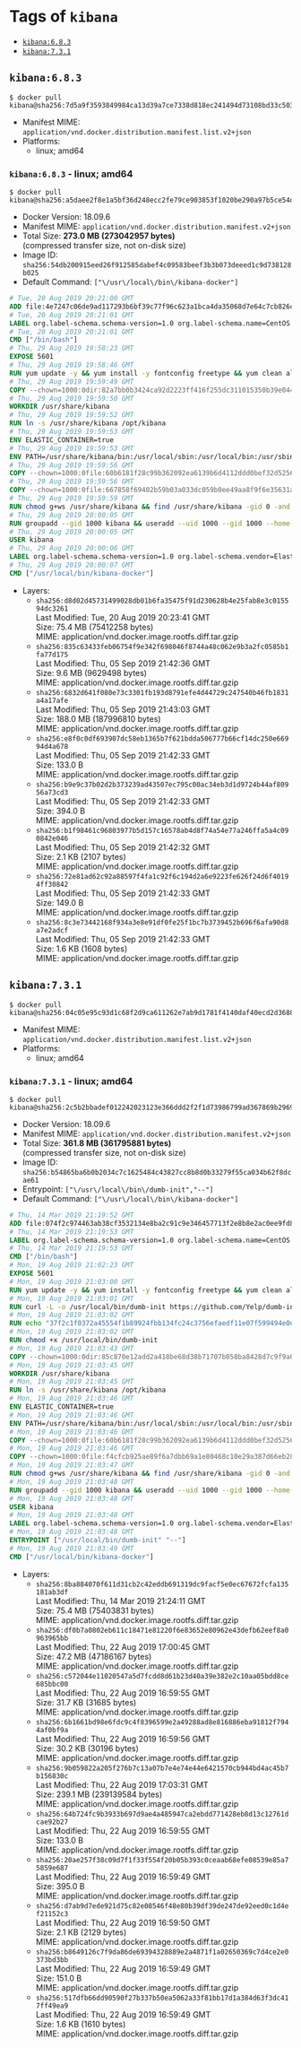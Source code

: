 <!-- THIS FILE IS GENERATED VIA './update-remote.sh' -->

# Tags of `kibana`

-	[`kibana:6.8.3`](#kibana683)
-	[`kibana:7.3.1`](#kibana731)

## `kibana:6.8.3`

```console
$ docker pull kibana@sha256:7d5a9f3593849984ca13d39a7ce7338d818ec241494d73108bd33c5030de4390
```

-	Manifest MIME: `application/vnd.docker.distribution.manifest.list.v2+json`
-	Platforms:
	-	linux; amd64

### `kibana:6.8.3` - linux; amd64

```console
$ docker pull kibana@sha256:a5daee2f8e1a5bf36d248ecc2fe79ce903853f1020be290a97b5ce54d1671d9d
```

-	Docker Version: 18.09.6
-	Manifest MIME: `application/vnd.docker.distribution.manifest.v2+json`
-	Total Size: **273.0 MB (273042957 bytes)**  
	(compressed transfer size, not on-disk size)
-	Image ID: `sha256:54db200915eed26f912585dabef4c09583beef3b3b073deeed1c9d738128b025`
-	Default Command: `["\/usr\/local\/bin\/kibana-docker"]`

```dockerfile
# Tue, 20 Aug 2019 20:21:00 GMT
ADD file:4e7247c06de9ad117293b6bf39c77f96c623a1bca4da35068d7e64c7cb826c08 in / 
# Tue, 20 Aug 2019 20:21:01 GMT
LABEL org.label-schema.schema-version=1.0 org.label-schema.name=CentOS Base Image org.label-schema.vendor=CentOS org.label-schema.license=GPLv2 org.label-schema.build-date=20190801
# Tue, 20 Aug 2019 20:21:01 GMT
CMD ["/bin/bash"]
# Thu, 29 Aug 2019 19:58:23 GMT
EXPOSE 5601
# Thu, 29 Aug 2019 19:58:46 GMT
RUN yum update -y && yum install -y fontconfig freetype && yum clean all
# Thu, 29 Aug 2019 19:59:49 GMT
COPY --chown=1000:0dir:82a7bb0b3424ca92d2223ff416f255dc311015350b39e04438090b69c737d781 in /usr/share/kibana 
# Thu, 29 Aug 2019 19:59:50 GMT
WORKDIR /usr/share/kibana
# Thu, 29 Aug 2019 19:59:52 GMT
RUN ln -s /usr/share/kibana /opt/kibana
# Thu, 29 Aug 2019 19:59:53 GMT
ENV ELASTIC_CONTAINER=true
# Thu, 29 Aug 2019 19:59:53 GMT
ENV PATH=/usr/share/kibana/bin:/usr/local/sbin:/usr/local/bin:/usr/sbin:/usr/bin:/sbin:/bin
# Thu, 29 Aug 2019 19:59:56 GMT
COPY --chown=1000:0file:60b6181f28c99b362092ea6139b6d4112ddd0bef32d52563c33b26bdc2b51318 in /usr/share/kibana/config/kibana.yml 
# Thu, 29 Aug 2019 19:59:56 GMT
COPY --chown=1000:0file:667858f69402b59b03a033dc059b0ee49aa8f9f6e35631a0b2b69db02aa496b3 in /usr/local/bin/ 
# Thu, 29 Aug 2019 19:59:59 GMT
RUN chmod g+ws /usr/share/kibana && find /usr/share/kibana -gid 0 -and -not -perm /g+w -exec chmod g+w {} \;
# Thu, 29 Aug 2019 20:00:05 GMT
RUN groupadd --gid 1000 kibana && useradd --uid 1000 --gid 1000 --home-dir /usr/share/kibana --no-create-home kibana
# Thu, 29 Aug 2019 20:00:05 GMT
USER kibana
# Thu, 29 Aug 2019 20:00:06 GMT
LABEL org.label-schema.schema-version=1.0 org.label-schema.vendor=Elastic org.label-schema.name=kibana org.label-schema.version=6.8.3 org.label-schema.url=https://www.elastic.co/products/kibana org.label-schema.vcs-url=https://github.com/elastic/kibana org.label-schema.license=Elastic License license=Elastic License
# Thu, 29 Aug 2019 20:00:07 GMT
CMD ["/usr/local/bin/kibana-docker"]
```

-	Layers:
	-	`sha256:d8d02d45731499028db01b6fa35475f91d230628b4e25fab8e3c015594dc3261`  
		Last Modified: Tue, 20 Aug 2019 20:23:41 GMT  
		Size: 75.4 MB (75412258 bytes)  
		MIME: application/vnd.docker.image.rootfs.diff.tar.gzip
	-	`sha256:835c63433feb06754f9e342f698046f8744a48c062e9b3a2fc0585b1fa77d175`  
		Last Modified: Thu, 05 Sep 2019 21:42:36 GMT  
		Size: 9.6 MB (9629498 bytes)  
		MIME: application/vnd.docker.image.rootfs.diff.tar.gzip
	-	`sha256:6832d641f080e73c3301fb193d8791efe4d44729c247540b46fb1831a4a17afe`  
		Last Modified: Thu, 05 Sep 2019 21:43:03 GMT  
		Size: 188.0 MB (187996810 bytes)  
		MIME: application/vnd.docker.image.rootfs.diff.tar.gzip
	-	`sha256:e8f0c0df693907dc58eb1365b7f621bdda506777b66cf14dc250e66994d4a678`  
		Last Modified: Thu, 05 Sep 2019 21:42:33 GMT  
		Size: 133.0 B  
		MIME: application/vnd.docker.image.rootfs.diff.tar.gzip
	-	`sha256:b9e9c37b02d2b373239ad43507ec795c00ac34eb3d1d9724b44af80956a73cd3`  
		Last Modified: Thu, 05 Sep 2019 21:42:33 GMT  
		Size: 394.0 B  
		MIME: application/vnd.docker.image.rootfs.diff.tar.gzip
	-	`sha256:b1f98461c96803977b5d157c16578ab4d8f74a54e77a246ffa5a4c090842e046`  
		Last Modified: Thu, 05 Sep 2019 21:42:32 GMT  
		Size: 2.1 KB (2107 bytes)  
		MIME: application/vnd.docker.image.rootfs.diff.tar.gzip
	-	`sha256:72e81ad62c92a88597f4fa1c92f6c194d2a6e9223fe626f24d6f40194ff30842`  
		Last Modified: Thu, 05 Sep 2019 21:42:33 GMT  
		Size: 149.0 B  
		MIME: application/vnd.docker.image.rootfs.diff.tar.gzip
	-	`sha256:8c3e73442168f934a3e8e91df0fe25f1bc7b3739452b696f6afa90d8a7e2adcf`  
		Last Modified: Thu, 05 Sep 2019 21:42:33 GMT  
		Size: 1.6 KB (1608 bytes)  
		MIME: application/vnd.docker.image.rootfs.diff.tar.gzip

## `kibana:7.3.1`

```console
$ docker pull kibana@sha256:04c05e95c93d1c68f2d9ca611262e7ab9d1781f4140daf40ecd2d368846f5d0d
```

-	Manifest MIME: `application/vnd.docker.distribution.manifest.list.v2+json`
-	Platforms:
	-	linux; amd64

### `kibana:7.3.1` - linux; amd64

```console
$ docker pull kibana@sha256:2c5b2bbadef012242023123e366ddd2f2f1d73986799ad367869b2969a15a5e7
```

-	Docker Version: 18.09.6
-	Manifest MIME: `application/vnd.docker.distribution.manifest.v2+json`
-	Total Size: **361.8 MB (361795881 bytes)**  
	(compressed transfer size, not on-disk size)
-	Image ID: `sha256:b54865ba6b0b2034c7c1625484c43827cc8b8d0b33279f55ca034b62f8dcae61`
-	Entrypoint: `["\/usr\/local\/bin\/dumb-init","--"]`
-	Default Command: `["\/usr\/local\/bin\/kibana-docker"]`

```dockerfile
# Thu, 14 Mar 2019 21:19:52 GMT
ADD file:074f2c974463ab38cf3532134e8ba2c91c9e346457713f2e8b8e2ac0ee9fd83d in / 
# Thu, 14 Mar 2019 21:19:53 GMT
LABEL org.label-schema.schema-version=1.0 org.label-schema.name=CentOS Base Image org.label-schema.vendor=CentOS org.label-schema.license=GPLv2 org.label-schema.build-date=20190305
# Thu, 14 Mar 2019 21:19:53 GMT
CMD ["/bin/bash"]
# Mon, 19 Aug 2019 21:02:23 GMT
EXPOSE 5601
# Mon, 19 Aug 2019 21:03:00 GMT
RUN yum update -y && yum install -y fontconfig freetype && yum clean all
# Mon, 19 Aug 2019 21:03:01 GMT
RUN curl -L -o /usr/local/bin/dumb-init https://github.com/Yelp/dumb-init/releases/download/v1.2.2/dumb-init_1.2.2_amd64
# Mon, 19 Aug 2019 21:03:02 GMT
RUN echo "37f2c1f0372a45554f1b89924fbb134fc24c3756efaedf11e07f599494e0eff9  /usr/local/bin/dumb-init" | sha256sum -c -
# Mon, 19 Aug 2019 21:03:02 GMT
RUN chmod +x /usr/local/bin/dumb-init
# Mon, 19 Aug 2019 21:03:43 GMT
COPY --chown=1000:0dir:85c870e12add2a418be68d38b71707b058ba8428d7c9f9a03add672b7771cb83 in /usr/share/kibana 
# Mon, 19 Aug 2019 21:03:45 GMT
WORKDIR /usr/share/kibana
# Mon, 19 Aug 2019 21:03:45 GMT
RUN ln -s /usr/share/kibana /opt/kibana
# Mon, 19 Aug 2019 21:03:46 GMT
ENV ELASTIC_CONTAINER=true
# Mon, 19 Aug 2019 21:03:46 GMT
ENV PATH=/usr/share/kibana/bin:/usr/local/sbin:/usr/local/bin:/usr/sbin:/usr/bin:/sbin:/bin
# Mon, 19 Aug 2019 21:03:46 GMT
COPY --chown=1000:0file:60b6181f28c99b362092ea6139b6d4112ddd0bef32d52563c33b26bdc2b51318 in /usr/share/kibana/config/kibana.yml 
# Mon, 19 Aug 2019 21:03:46 GMT
COPY --chown=1000:0file:f4cfcb925ae89f6a7dbb69a1e80468c10e29a387d66eb280cb946960d747dd4c in /usr/local/bin/ 
# Mon, 19 Aug 2019 21:03:47 GMT
RUN chmod g+ws /usr/share/kibana && find /usr/share/kibana -gid 0 -and -not -perm /g+w -exec chmod g+w {} \;
# Mon, 19 Aug 2019 21:03:48 GMT
RUN groupadd --gid 1000 kibana && useradd --uid 1000 --gid 1000 --home-dir /usr/share/kibana --no-create-home kibana
# Mon, 19 Aug 2019 21:03:48 GMT
USER kibana
# Mon, 19 Aug 2019 21:03:48 GMT
LABEL org.label-schema.schema-version=1.0 org.label-schema.vendor=Elastic org.label-schema.name=kibana org.label-schema.version=7.3.1 org.label-schema.url=https://www.elastic.co/products/kibana org.label-schema.vcs-url=https://github.com/elastic/kibana org.label-schema.license=Elastic License license=Elastic License
# Mon, 19 Aug 2019 21:03:48 GMT
ENTRYPOINT ["/usr/local/bin/dumb-init" "--"]
# Mon, 19 Aug 2019 21:03:49 GMT
CMD ["/usr/local/bin/kibana-docker"]
```

-	Layers:
	-	`sha256:8ba884070f611d31cb2c42eddb691319dc9facf5e0ec67672fcfa135181ab3df`  
		Last Modified: Thu, 14 Mar 2019 21:24:11 GMT  
		Size: 75.4 MB (75403831 bytes)  
		MIME: application/vnd.docker.image.rootfs.diff.tar.gzip
	-	`sha256:df0b7a0802eb611c18471e81220f6e83652e80962e43defb62eef8a0963965bb`  
		Last Modified: Thu, 22 Aug 2019 17:00:45 GMT  
		Size: 47.2 MB (47186167 bytes)  
		MIME: application/vnd.docker.image.rootfs.diff.tar.gzip
	-	`sha256:c572044e11020547a5d7fcdd8d61b23d40a39e382e2c10aa05bdd8ce685bbc00`  
		Last Modified: Thu, 22 Aug 2019 16:59:55 GMT  
		Size: 31.7 KB (31685 bytes)  
		MIME: application/vnd.docker.image.rootfs.diff.tar.gzip
	-	`sha256:6b1661bd98e6fdc9c4f8396599e2a49288ad8e816886eba91812f7944af0bf9a`  
		Last Modified: Thu, 22 Aug 2019 16:59:56 GMT  
		Size: 30.2 KB (30196 bytes)  
		MIME: application/vnd.docker.image.rootfs.diff.tar.gzip
	-	`sha256:9b059822a205f276b7c13a07b7e4e74e44e6421570cb944bd4ac45b7b156830c`  
		Last Modified: Thu, 22 Aug 2019 17:03:31 GMT  
		Size: 239.1 MB (239139584 bytes)  
		MIME: application/vnd.docker.image.rootfs.diff.tar.gzip
	-	`sha256:64b724fc9b3933b697d9ae4a485947ca2ebdd771428eb8d13c12761dcae92b27`  
		Last Modified: Thu, 22 Aug 2019 16:59:55 GMT  
		Size: 133.0 B  
		MIME: application/vnd.docker.image.rootfs.diff.tar.gzip
	-	`sha256:20ae257f38c09d7f1f33f554f20b05b393c0ceaab68efe08539e85a75859e687`  
		Last Modified: Thu, 22 Aug 2019 16:59:49 GMT  
		Size: 395.0 B  
		MIME: application/vnd.docker.image.rootfs.diff.tar.gzip
	-	`sha256:d7ab9d7ede921d75c82e08546f48e80b39df39de247de92eed0c1d4ef21152c3`  
		Last Modified: Thu, 22 Aug 2019 16:59:50 GMT  
		Size: 2.1 KB (2129 bytes)  
		MIME: application/vnd.docker.image.rootfs.diff.tar.gzip
	-	`sha256:b8649126c7f9da86de69394328889e2a4871f1a02650369c7d4ce2e0373bd3bb`  
		Last Modified: Thu, 22 Aug 2019 16:59:49 GMT  
		Size: 151.0 B  
		MIME: application/vnd.docker.image.rootfs.diff.tar.gzip
	-	`sha256:517dfb66dd90590f27b337b50ea5062a33f81bb17d1a384d63f3dc417ff49ea9`  
		Last Modified: Thu, 22 Aug 2019 16:59:49 GMT  
		Size: 1.6 KB (1610 bytes)  
		MIME: application/vnd.docker.image.rootfs.diff.tar.gzip
